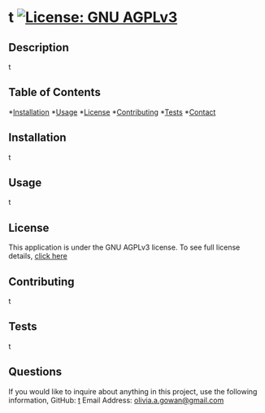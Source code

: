
# t [![License: GNU AGPLv3](https://img.shields.io/badge/License-GNU_AGPLv3-orange?style=flat-square&link=https%3A%2F%2Fwww.gnu.org%2Flicenses%2Fagpl-3.0.en.html)](https://www.gnu.org/licenses/agpl-3.0.en.html)

## Description 
t

## Table of Contents

*[Installation](#-installation)
*[Usage](#-usage)
*[License](#-license)
*[Contributing](#-contributing)
*[Tests](#-tests)
*[Contact](#-contact)

## Installation
t

## Usage
t

## License
This application is under the GNU AGPLv3 license. To see full license details, [click here](https://www.gnu.org/licenses/agpl-3.0.en.html)

## Contributing
t

## Tests
t

## Questions

If you would like to inquire about anything in this project, use the following information,
GitHub: [t](https://github.com/t)
Email Address: olivia.a.gowan@gmail.com
